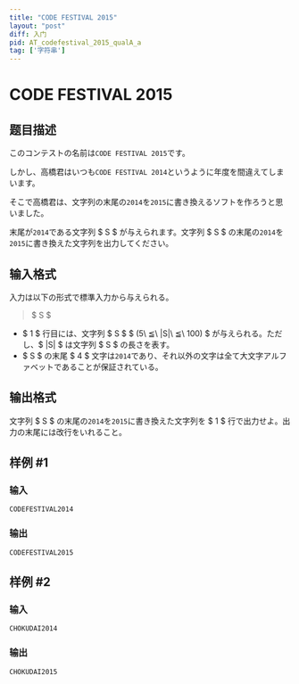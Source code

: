 ```yaml
---
title: "CODE FESTIVAL 2015"
layout: "post"
diff: 入门
pid: AT_codefestival_2015_qualA_a
tag: ['字符串']
---
```


# CODE FESTIVAL 2015

## 题目描述

[problemUrl]: https://atcoder.jp/contests/code-festival-2015-quala/tasks/codefestival_2015_qualA_a

このコンテストの名前は`CODE FESTIVAL 2015`です。

しかし、高橋君はいつも`CODE FESTIVAL 2014`というように年度を間違えてしまいます。

そこで高橋君は、文字列の末尾の`2014`を`2015`に書き換えるソフトを作ろうと思いました。

末尾が`2014`である文字列 $ S $ が与えられます。文字列 $ S $ の末尾の`2014`を`2015`に書き換えた文字列を出力してください。

## 输入格式

入力は以下の形式で標準入力から与えられる。

> $ S $

- $ 1 $ 行目には、文字列 $ S $ $ (5\ ≦\ |S|\ ≦\ 100) $ が与えられる。ただし、$ |S| $ は文字列 $ S $ の長さを表す。
- $ S $ の末尾 $ 4 $ 文字は`2014`であり、それ以外の文字は全て大文字アルファベットであることが保証されている。

## 输出格式

文字列 $ S $ の末尾の`2014`を`2015`に書き換えた文字列を $ 1 $ 行で出力せよ。出力の末尾には改行をいれること。

## 样例 #1

### 输入

```
CODEFESTIVAL2014
```

### 输出

```
CODEFESTIVAL2015
```

## 样例 #2

### 输入

```
CHOKUDAI2014
```

### 输出

```
CHOKUDAI2015
```

